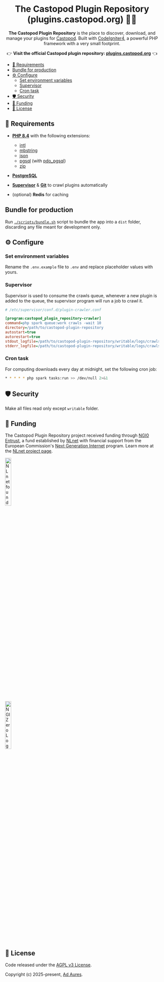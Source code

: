 <div align="center">

# The Castopod Plugin Repository (plugins.castopod.org) 📼🧩

**The Castopod Plugin Repository** is the place to discover, download, and
manage your plugins for [Castopod](https://castopod.org/). Built with
[CodeIgniter4](https://codeigniter.com/), a powerful PHP framework with a very
small footprint.

👉 **Visit the official Castopod plugin repository:
[plugins.castopod.org](https://plugins.castopod.org)** 👈

</div>

- [🎯 Requirements](#-requirements)
- [Bundle for production](#bundle-for-production)
- [⚙️ Configure](#️-configure)
  - [Set environment variables](#set-environment-variables)
  - [Supervisor](#supervisor)
  - [Cron task](#cron-task)
- [🛡️ Security](#️-security)
- [💸 Funding](#-funding)
- [📜 License](#-license)

## 🎯 Requirements

- [**PHP 8.4**](https://www.php.net/releases/8.4/en.php) with the following
  extensions:
  - [intl](https://www.php.net/manual/en/intl.installation.php)
  - [mbstring](https://www.php.net/manual/en/mbstring.installation.php)
  - [json](https://www.php.net/manual/en/json.installation.php)
  - [pgsql](https://www.php.net/manual/en/pgsql.installation.php) (with
    [pdo_pgsql](https://www.php.net/manual/en/ref.pdo-pgsql.php))
  - [zip](https://www.php.net/manual/en/zip.installation.php)

- [**PostgreSQL**](https://www.postgresql.org/download/)
- [**Supervisor**](https://www.supervisord.org/installing.html) &
  [**Git**](https://git-scm.com/downloads) to crawl plugins automatically
- (optional) **Redis** for caching

## Bundle for production

Run [`./scripts/bundle.sh`](./scripts/bundle.sh) script to bundle the app into a
`dist` folder, discarding any file meant for development only.

## ⚙️ Configure

### Set environment variables

Rename the `.env.example` file to `.env` and replace placeholder values with
yours.

### Supervisor

Supervisor is used to consume the crawls queue, whenever a new plugin is added
to the queue, the supervisor program will run a job to crawl it.

```ini
# /etc/supervisor/conf.d/plugin-crawler.conf

[program:castopod_plugin_repository-crawler]
command=php spark queue:work crawls -wait 10
directory=/path/to/castopod-plugin-repository
autostart=true
autorestart=true
stdout_logfile=/path/to/castopod-plugin-repository/writable/logs/crawls-worker.log
stderr_logfile=/path/to/castopod-plugin-repository/writable/logs/crawls-worker.err.log
```

### Cron task

For computing downloads every day at midnight, set the following cron job:

```sh
* * * * * php spark tasks:run >> /dev/null 2>&1
```

## 🛡️ Security

Make all files read only except `writable` folder.

## 💸 Funding

The Castopod Plugin Repository project received funding through
[NGI0 Entrust](https://nlnet.nl/entrust), a fund established by
[NLnet](https://nlnet.nl) with financial support from the European Commission's
[Next Generation Internet](https://ngi.eu) program. Learn more at the
[NLnet project page](https://nlnet.nl/project/CastopodPlugins).

[<img src="https://nlnet.nl/logo/banner.png" alt="NLnet foundation logo" width="20%" />](https://nlnet.nl)

[<img src="https://nlnet.nl/image/logos/NGI0_tag.svg" alt="NGI Zero Logo" width="20%" />](https://nlnet.nl/entrust)

## 📜 License

Code released under the
[AGPL v3 License](https://choosealicense.com/licenses/agpl-3.0/).

Copyright (c) 2025-present, [Ad Aures](https://adaures.com/).
